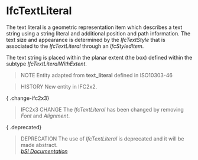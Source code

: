 IfcTextLiteral
==============
The text literal is a geometric representation item which describes a text
string using a string literal and additional position and path information.
The text size and appearance is determined by the _IfcTextStyle_ that is
associated to the _IfcTextLiteral_ through an _IfcStyledItem_.  
  
The text string is placed within the planar extent (the box) defined within
the subtype _IfcTextLiteralWithExtent_.  
  
> NOTE  Entity adapted from **text_literal** defined in ISO10303-46  
  
> HISTORY  New entity in IFC2x2.  
  
{ .change-ifc2x3}  
> IFC2x3 CHANGE  The _IfcTextLiteral_ has been changed by removing _Font_ and
> _Alignment_.  
  
{ .deprecated}  
> DEPRECATION  The use of _IfcTextLiteral_ is deprecated and it will be made
> abstract.  
[ _bSI
Documentation_](https://standards.buildingsmart.org/IFC/DEV/IFC4_2/FINAL/HTML/schema/ifcpresentationdefinitionresource/lexical/ifctextliteral.htm)


